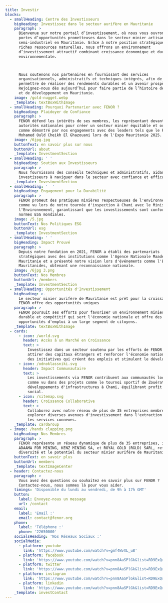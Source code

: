 ```yaml
---
title: Investir
blocks:
  - smallHeading: Centre des Investisseurs
    bigHeading: Investissez dans le secteur aurifère en Mauritanie
    paragraph: >
      Bienvenue sur notre portail d’investissement, où nous vous ouvrons les
      portes d’opportunités prometteuses dans le secteur minier artisanal et
      semi-industriel en Mauritanie. Grâce à notre position stratégique et à nos
      riches ressources naturelles, nous offrons un environnement
      d’investissement attractif combinant croissance économique et durabilité
      environnementale.



      Nous soutenons nos partenaires en fournissant des services
      organisationnels, administratifs et techniques intégrés, afin de vous
      permettre de réaliser des rendements durables et un avenir prospère.
      Rejoignez-nous dès aujourd’hui pour faire partie de l’histoire de succès
      et de développement en Mauritanie.
    image: /gold-nugget.webp
    _template: textBoxWithImage
  - smallHeading: Pourquoi Partenarier avec FENOR ?
    bigHeading: Plaidoyer de Confiance
    paragraph: >
      FENOR défend les intérêts de ses membres, les représentant devant les
      autorités nationales pour créer un secteur minier équitable et organisé,
      comme démontré par nos engagements avec des leaders tels que le Président
      Mohamed Ould Cheikh El Ghazouani lors de l'Expo Mauritanie 2025.
    image: /6jpg.jpg
    buttonText: en savoir plus sur nous
    buttonUrl: about
    _template: InvestmentSection
  - smallHeading: ' '
    bigHeading: Soutien aux Investisseurs
    paragraph: >
      Nous fournissons des conseils techniques et administratifs, aidant les
      investisseurs à naviguer dans le secteur avec confiance et efficacité.
    _template: InvestmentSection
  - smallHeading: '  '
    bigHeading: Engagement pour la Durabilité
    paragraph: >
      FENOR promeut des pratiques minières respectueuses de l'environnement,
      comme vu lors de notre tournée d'inspection à Chami avec le Ministre de
      l'Environnement, garantissant que les investissements sont conformes aux
      normes ESG mondiales.
    image: /5.jpg
    buttonText: Nos Politiques ESG
    buttonUrl: esg
    _template: InvestmentSection
  - smallHeading: ' '
    bigHeading: Impact Prouvé
    paragraph: >
      Depuis notre fondation en 2021, FENOR a établi des partenariats
      stratégiques avec des institutions comme l'Agence Nationale Maaden
      Mauritanie et a présenté notre vision lors d'événements comme l'Exposition
      Mauritanides, obtenant une reconnaissance nationale.
    image: /6jpg 3.png
    buttonText: Nos Membres
    buttonUrl: /members
    _template: InvestmentSection
  - smallHeading: Opportunités d'Investissement
    bigHeading: >-
      Le secteur minier aurifère de Mauritanie est prêt pour la croissance, et
      FENOR offre des opportunités uniques
    paragraph: >
      FENOR poursuit ses efforts pour favoriser un environnement minier plus
      durable et compétitif qui sert l'économie nationale et offre des
      opportunités d'emploi à un large segment de citoyens.
    _template: textBoxWithImage
  - cards:
      - icon: /world.svg
        header: Accès à un Marché en Croissance
        text: >
          Investissez dans un secteur soutenu par les efforts de FENOR pour
          attirer des capitaux étrangers et renforcer l'économie nationale, avec
          des initiatives qui créent des emplois et stimulent le développement.
      - icon: /odnoklassniki.svg
        header: Impact Communautaire
        text: >
          Les investissements via FENOR contribuent aux communautés locales,
          comme vu dans des projets comme le tournoi sportif de Zouérat et les
          développements d'infrastructures à Chami, équilibrant profit et bien
          social.
      - icon: /sitemap.svg
        header: Croissance Collaborative
        text: >
          Collaborez avec notre réseau de plus de 35 entreprises membres pour
          explorer diverses avenues d'investissement dans l'extraction d'or et
          les services connexes.
    _template: cardGroup
  - image: /hands clapping.png
    bigHeading: Nos Membres
    paragraph: >
      FENOR représente un réseau dynamique de plus de 35 entreprises, incluant
      ADAAMA FOR MINING, KENZ MINING SA, et ROYAL GOLD (RGLD) SARL, reflétant la
      diversité et le potentiel du secteur minier aurifère de Mauritanie.
    buttonText: en savoir plus
    buttonUrl: members
    _template: textImageCenter
  - header: Contactez-nous
    paragraph: >
      Vous avez des questions ou souhaitez en savoir plus sur FENOR ?
      Contactez-nous, nous sommes là pour vous aider.
    timings: 'Disponible du lundi au vendredi, de 9h à 17h GMT'
    button:
      label: Envoyez-nous un message
      url: /contact
    email:
      label: 'Email :'
      email: contact@fenor.org
    phone:
      label: 'Téléphone :'
      phone: '22650000'
    socialsHeading: 'Nos Réseaux Sociaux :'
    socialMedia:
      - platform: youtube
        link: 'https://www.youtube.com/watch?v=gmf4WvXL_u8'
      - platform: facebook
        link: 'https://www.youtube.com/watch?v=pnn8AaSPlGk&list=RD9ExQrA7zsBM&index=3'
      - platform: twitter
        link: 'https://www.youtube.com/watch?v=pnn8AaSPlGk&list=RD9ExQrA7zsBM&index=3'
      - platform: instagram
        link: 'https://www.youtube.com/watch?v=pnn8AaSPlGk&list=RD9ExQrA7zsBM&index=3'
      - platform: linkedin
        link: 'https://www.youtube.com/watch?v=pnn8AaSPlGk&list=RD9ExQrA7zsBM&index=3'
    _template: investContact
---
```


